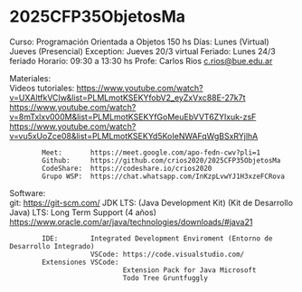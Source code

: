 # 2025CFP35ObjetosMa
Curso:  Programación Orientada a Objetos     150 hs
Días:   Lunes (Virtual)     Jueves (Presencial)
Exception:  Jueves 20/3 virtual 
Feriado:    Lunes 24/3 feriado
Horario:    09:30 a 13:30 hs
Profe:  Carlos Rios         c.rios@bue.edu.ar

Materiales:     
            Videos tutoriales:
            https://www.youtube.com/watch?v=UXAltfkVCIw&list=PLMLmotKSEKYfobV2_eyZxVxc88E-27k7t
            https://www.youtube.com/watch?v=8mTxlxv000M&list=PLMLmotKSEKYfGoMeuEbVVT6ZYlxuk-zsF
            https://www.youtube.com/watch?v=vu5xUoZce08&list=PLMLmotKSEKYd5KoIeNWAFqWgBSxRYjlhA
            
            Meet:       https://meet.google.com/apo-fedn-cwv?pli=1
            Github:     https://github.com/crios2020/2025CFP35ObjetosMa
            CodeShare:  https://codeshare.io/crios2020
            Grupo WSP:  https://chat.whatsapp.com/InKzpLvwYJ1H3xzeFCRova

Software:   
            git:        https://git-scm.com/
            JDK LTS:    (Java Development Kit) (Kit de Desarrollo Java)
                    LTS: Long Term Support  (4 años)
                    https://www.oracle.com/ar/java/technologies/downloads/#java21

            IDE:        Integrated Development Enviroment (Entorno de Desarrollo Integrado)
                        VSCode: https://code.visualstudio.com/ 
            Extensiones VSCode:
                                Extension Pack for Java Microsoft
                                Todo Tree Gruntfuggly
